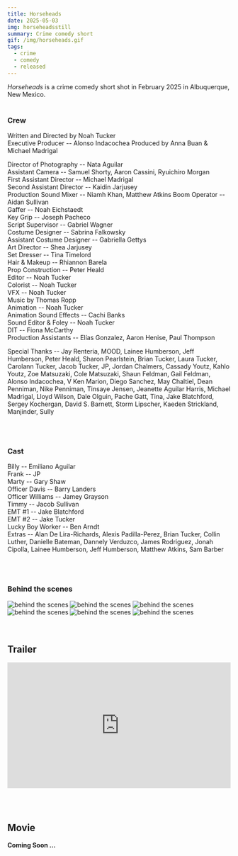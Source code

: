 ```yaml
---
title: Horseheads
date: 2025-05-03
img: horseheadsstill
summary: Crime comedy short
gif: /img/horseheads.gif
tags:
  - crime
  - comedy
  - released
---
```


_Horseheads_ is a crime comedy short shot in February 2025 in Albuquerque, New Mexico.
</br>
</br>

### Crew

Written and Directed by Noah Tucker</br>
Executive Producer -- Alonso Indacochea
Produced by Anna Buan & Michael Madrigal</br>

Director of Photography -- Nata Aguilar</br>
Assistant Camera -- Samuel Shorty, Aaron Cassini, Ryuichiro Morgan</br>
First Assistant Director -- Michael Madrigal</br>
Second Assistant Director -- Kaidin Jarjusey</br>
Production Sound Mixer -- Niamh Khan, Matthew Atkins
Boom Operator -- Aidan Sullivan</br>
Gaffer -- Noah Eichstaedt</br>
Key Grip -- Joseph Pacheco</br>
Script Supervisor -- Gabriel Wagner</br>
Costume Designer -- Sabrina Falkowsky</br>
Assistant Costume Designer -- Gabriella Gettys</br>
Art Director -- Shea Jarjusey</br>
Set Dresser -- Tina Timelord</br>
Hair & Makeup -- Rhiannon Barela</br>
Prop Construction -- Peter Heald</br>
Editor -- Noah Tucker</br>
Colorist -- Noah Tucker</br>
VFX -- Noah Tucker</br>
Music by Thomas Ropp</br>
Animation -- Noah Tucker</br>
Animation Sound Effects -- Cachi Banks</br>
Sound Editor & Foley -- Noah Tucker</br>
DIT -- Fiona McCarthy</br>
Production Assistants -- Elías Gonzalez, Aaron Henise, Paul Thompson</br>

Special Thanks -- Jay Renteria, MOOD, Lainee Humberson, Jeff Humberson, Peter Heald, Sharon Pearlstein, Brian Tucker, Laura Tucker, Carolann Tucker, Jacob Tucker, JP, Jordan Chalmers, Cassady Youtz, Kahlo Youtz, Zoe Matsuzaki, Cole Matsuzaki, Shaun Feldman, Gail Feldman, Alonso Indacochea, V Ken Marion, Diego Sanchez, May Chaltiel, Dean Penniman, Nike Penniman, Tinsaye Jensen, Jeanette Aguilar Harris, Michael Madrigal, Lloyd Wilson, Dale Olguin, Pache Gatt, Tina, Jake Blatchford, Sergey Kochergan, David S. Barnett, Storm Lipscher, Kaeden Strickland, Manjinder, Sully</br>

</br>
</br>

### Cast

Billy -- Emiliano Aguilar</br>
Frank -- JP</br>
Marty -- Gary Shaw</br>
Officer Davis -- Barry Landers</br>
Officer Williams -- Jamey Grayson</br>
Timmy -- Jacob Sullivan</br>
EMT #1 -- Jake Blatchford</br>
EMT #2 -- Jake Tucker</br>
Lucky Boy Worker -- Ben Arndt</br>
Extras -- Alan De Lira-Richards, Alexis Padilla-Perez, Brian Tucker, Collin Luther, Danielle Bateman, Dannely Verduzco, James Rodriguez, Jonah Cipolla, Lainee Humberson, Jeff Humberson, Matthew Atkins, Sam Barber

</br>
</br>

### Behind the scenes

<div class="row g-2">
  <div class="col-lg-6 col-md-12 mb-6 mb-lg-0">
	<img src="/img/horseheads/behind_the_scenes4.jpg" class="w-100 shadow-1-strong rounded mb-2" alt="behind the scenes">
  	<img src="/img/horseheads/behind_the_scenes6.jpg" class="w-100 shadow-1-strong rounded mb-2" alt="behind the scenes">
  	<img src="/img/horseheads/behind_the_scenes5.jpg" class="w-100 shadow-1-strong rounded mb-2" alt="behind the scenes">
  </div>
  <div class="col-lg-6 mb-6 mb-lg-0">
	<img src="/img/horseheads/behind_the_scenes2.jpg" class="w-100 shadow-1-strong rounded mb-2" alt="behind the scenes">
  	<img src="/img/horseheads/behind_the_scenes3.jpg" class="w-100 shadow-1-strong rounded mb-2" alt="behind the scenes">
	<img src="/img/horseheads/behind_the_scenes1.jpg" class="w-100 shadow-1-strong rounded mb-2" alt="behind the scenes">
  </div>
</div>
<br><br>

## Trailer

<style>.embed-container { position: relative; padding-bottom: 56.25%; height: 0; overflow: hidden; max-width: 100%; } .embed-container iframe, .embed-container object, .embed-container embed { position: absolute; top: 0; left: 0; width: 100%; height: 100%; }</style><div class='embed-container'><iframe width="100%" height="400vh" src="https://www.youtube.com/embed/Z-O3S2eo31s" title="YouTube video player" frameborder="0" allow="accelerometer; autoplay; clipboard-write; encrypted-media; gyroscope; picture-in-picture" allowfullscreen></iframe></div>
<br><br>

## Movie

**Coming Soon ...**